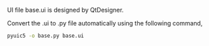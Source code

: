 UI file base.ui is designed by QtDesigner.

Convert the .ui to .py file automatically using the following command, 
```bash
pyuic5 -o base.py base.ui
```